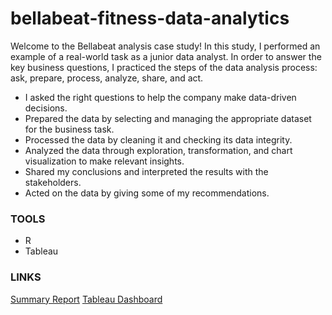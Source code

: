 # bellabeat-fitness-data-analytics

Welcome to the Bellabeat analysis case study! In this study, I performed an example of a real-world task as a junior data analyst. In order to answer the key business questions, I practiced the steps of the data analysis process: ask, prepare, process, analyze, share, and act. 

- I asked the right questions to help the company make data-driven decisions.
- Prepared the data by selecting and managing the appropriate dataset for the business task.
- Processed the data by cleaning it and checking its data integrity.
- Analyzed the data through exploration, transformation, and chart visualization to make relevant insights.
- Shared my conclusions and interpreted the results with the stakeholders.
- Acted on the data by giving some of my recommendations.

### TOOLS

- R
- Tableau

### LINKS

[Summary Report](https://sites.google.com/view/scott-esguerra/bellabeat-fitness-analysis?authuser=0)
[Tableau Dashboard](https://public.tableau.com/views/BellabeatFitnessAnalysis_16756999898350/Dashboard1?:language=en-US&:display_count=n&:origin=viz_share_link)
